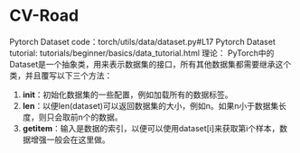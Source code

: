 # CV-Road
Pytorch Dataset code：torch/utils/data/dataset.py#L17 
Pytorch Dataset tutorial: tutorials/beginner/basics/data_tutorial.html 
理论：
PyTorch中的Dataset是一个抽象类，用来表示数据集的接口，所有其他数据集都需要继承这个类，并且覆写以下三个方法：
1. __init__：初始化数据集的一些配置，例如加载所有的数据标签。
2. __len__：以便len(dataset)可以返回数据集的大小，例如n。如果n小于数据集长度，则只会取前n个的数据。
3. __getitem__：输入是数据的索引，以便可以使用dataset[i]来获取第i个样本，数据增强一般会在这里做。